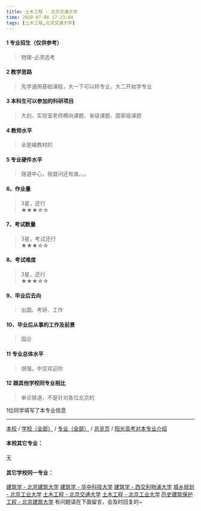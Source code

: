 ```yaml
---
title: 土木工程 - 北京交通大学
time: 2020-07-08 17:23:04
tags: [土木工程,北京交通大学]
---
```

#### 1 专业招生（仅供参考）  
> 物理-必须选考



#### 2 教学思路  
> 先学通用基础课程，大一下可以转专业，大二开始学专业



#### 3 本科生可以参加的科研项目  
>  大创、实验室老师横向课题、省级课题、国家级课题



#### 4 教师水平
> 全是编教材的



#### 5 专业硬件水平
> 隧道中心，我就问还有谁。。。



#### 6、作业量
> 3星，还行  
★★★☆☆



#### 7、考试数量  
> 3星，考试还行   
★★★☆☆



#### 8、考试难度  
> 3星，还行   
★★★☆☆



#### 9、毕业后去向  
> 出国、考研、工作



#### 10、毕业后从事的工作及前景  
> 国企



#### 11 专业总体水平 
> 很强，中交欢迎你



####  12 跟其他学校同专业相比 
> 单论铁道，不是针对各位北京的


 1位同学填写了本专业信息
***
[本校](https://univgo.github.io/2020/07/08/b3eb7f4cce84) / [学校（全部）](https://univgo.github.io/2020/07/08/3efa6bcca419) / [专业（全部）](https://univgo.github.io/2020/07/08/2d4c6d3552c2) / [总览页](https://univgo.github.io/2020/07/08/445daeb4fa00) / [阳光高考对本专业介绍](http://gaokao.chsi.com.cn/sch/zyk/view.do?schId=73394530&specId=437279070)
#### 本校其它专业：
无
#### 其它学校同一专业：
[建筑学 - 北京建筑大学](https://univgo.github.io/2020/07/08/41ec2a97fb2d)
[建筑学 - 华中科技大学](https://univgo.github.io/2020/07/08/f8b31bbcc6b9)
[建筑学 - 西交利物浦大学](https://univgo.github.io/2020/07/08/d5e6f4b7f09d)
[城乡规划 - 北京工业大学](https://univgo.github.io/2020/07/08/608d0f13dc58)
[土木工程 - 北京交通大学](https://univgo.github.io/2020/07/08/1d37b9a7a0a5)
[土木工程 - 北京工业大学](https://univgo.github.io/2020/07/08/897ea4d65bab)
[历史建筑保护工程 - 北京建筑大学](https://univgo.github.io/2020/07/08/8100a59a58ed)
有问题请在下面留言，会及时回复的~